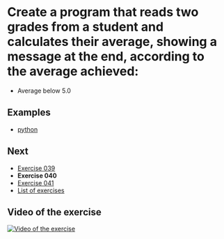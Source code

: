 # Create a program that reads two grades from a student and calculates their average, showing a message at the end, according to the average achieved:
- Average below 5.0

## Examples

- [python](python)

## Next

- [Exercise 039](../039)
- **Exercise 040**
- [Exercise 041](../041)
- [List of exercises](../)

## Video of the exercise

[![Video of the exercise](https://img.youtube.com/vi/QuWDyUeoaJs/maxresdefault.jpg)](https://youtu.be/QuWDyUeoaJs)
